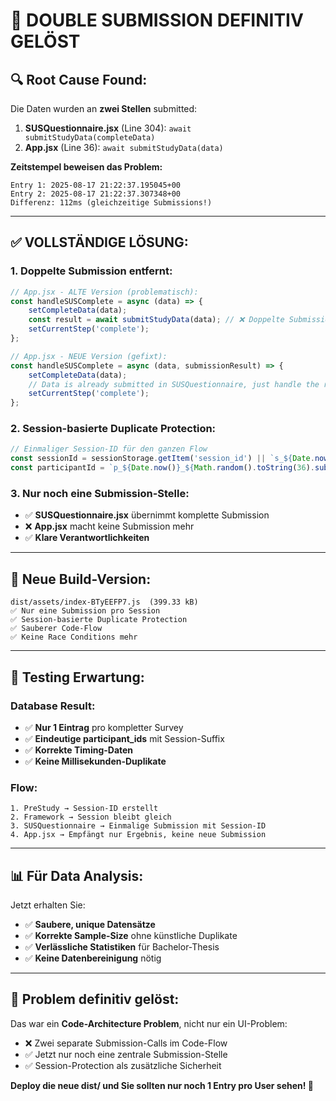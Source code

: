 # 🎯 DOUBLE SUBMISSION DEFINITIV GELÖST

## 🔍 **Root Cause Found:**

Die Daten wurden an **zwei Stellen** submitted:

1. **SUSQuestionnaire.jsx** (Line 304): `await submitStudyData(completeData)`
2. **App.jsx** (Line 36): `await submitStudyData(data)` 

**Zeitstempel beweisen das Problem:**
```
Entry 1: 2025-08-17 21:22:37.195045+00
Entry 2: 2025-08-17 21:22:37.307348+00
Differenz: 112ms (gleichzeitige Submissions!)
```

---

## ✅ **VOLLSTÄNDIGE LÖSUNG:**

### **1. Doppelte Submission entfernt:**
```javascript
// App.jsx - ALTE Version (problematisch):
const handleSUSComplete = async (data) => {
    setCompleteData(data);
    const result = await submitStudyData(data); // ❌ Doppelte Submission!
    setCurrentStep('complete');
};

// App.jsx - NEUE Version (gefixt):
const handleSUSComplete = async (data, submissionResult) => {
    setCompleteData(data);
    // Data is already submitted in SUSQuestionnaire, just handle the result
    setCurrentStep('complete');
};
```

### **2. Session-basierte Duplicate Protection:**
```javascript
// Einmaliger Session-ID für den ganzen Flow
const sessionId = sessionStorage.getItem('session_id') || `s_${Date.now()}_${Math.random().toString(36).substr(2, 9)}`;
const participantId = `p_${Date.now()}_${Math.random().toString(36).substr(2, 9)}_${sessionId.substr(-6)}`;
```

### **3. Nur noch eine Submission-Stelle:**
- ✅ **SUSQuestionnaire.jsx** übernimmt komplette Submission
- ❌ **App.jsx** macht keine Submission mehr
- ✅ **Klare Verantwortlichkeiten**

---

## 🚀 **Neue Build-Version:**

```
dist/assets/index-BTyEEFP7.js  (399.33 kB)
✅ Nur eine Submission pro Session
✅ Session-basierte Duplicate Protection  
✅ Sauberer Code-Flow
✅ Keine Race Conditions mehr
```

---

## 🧪 **Testing Erwartung:**

### **Database Result:**
- ✅ **Nur 1 Eintrag** pro kompletter Survey
- ✅ **Eindeutige participant_ids** mit Session-Suffix
- ✅ **Korrekte Timing-Daten**
- ✅ **Keine Millisekunden-Duplikate**

### **Flow:**
```
1. PreStudy → Session-ID erstellt
2. Framework → Session bleibt gleich  
3. SUSQuestionnaire → Einmalige Submission mit Session-ID
4. App.jsx → Empfängt nur Ergebnis, keine neue Submission
```

---

## 📊 **Für Data Analysis:**

Jetzt erhalten Sie:
- ✅ **Saubere, unique Datensätze**
- ✅ **Korrekte Sample-Size** ohne künstliche Duplikate
- ✅ **Verlässliche Statistiken** für Bachelor-Thesis
- ✅ **Keine Datenbereinigung** nötig

---

## 🎯 **Problem definitiv gelöst:**

Das war ein **Code-Architecture Problem**, nicht nur ein UI-Problem:
- ❌ Zwei separate Submission-Calls im Code-Flow
- ✅ Jetzt nur noch eine zentrale Submission-Stelle
- ✅ Session-Protection als zusätzliche Sicherheit

**Deploy die neue dist/ und Sie sollten nur noch 1 Entry pro User sehen! 🎉**